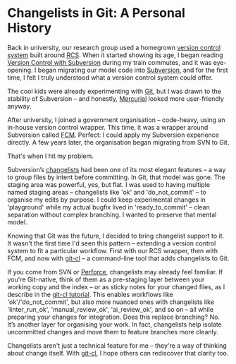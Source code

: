 # Changelists in Git: A Personal History

Back in university, our research group used a homegrown [version control system](https://en.wikipedia.org/wiki/Version_control) built around [RCS](https://en.wikipedia.org/wiki/Revision_Control_System). When it started showing its age, I began reading [Version Control with Subversion](https://svnbook.red-bean.com/) during my train commutes, and it was eye-opening. I began migrating our model code into [Subversion](https://subversion.apache.org), and for the first time, I felt I truly understood what a version control system could offer.

The cool kids were already experimenting with [Git](https://git-scm.com), but I was drawn to the stability of Subversion – and honestly, [Mercurial](https://www.mercurial-scm.org) looked more user-friendly anyway.

After university, I joined a government organisation – code-heavy, using an in-house version control wrapper. This time, it was a wrapper around Subversion called [FCM](https://metomi.github.io/fcm/doc/user_guide/code_management.html). Perfect: I could apply my Subversion experience directly. A few years later, the organisation began migrating from SVN to Git.

That's when I hit my problem.

Subversion’s [changelists](https://svnbook.red-bean.com/en/1.6/svn.ref.svn.c.changelist.html) had been one of its most elegant features – a way to group files by intent before committing. In Git, that model was gone. The staging area was powerful, yes, but flat. I was used to having multiple named staging areas – changelists like 'ok' and 'do_not_commit' – to organise my edits by purpose. I could keep experimental changes in 'playground' while my actual bugfix lived in 'ready_to_commit' – clean separation without complex branching.
I wanted to preserve that mental model.

Knowing that Git was the future, I decided to bring changelist support to it. It wasn't the first time I'd seen this pattern – extending a version control system to fit a particular workflow. First with our RCS wrapper, then with FCM, and now with [git-cl](https://github.com/BHFock/git-cl) – a command-line tool that adds changelists to Git.

If you come from SVN or [Perforce](https://www.perforce.com), changelists may already feel familiar. If you're Git-native, think of them as a pre-staging layer between your working copy and the index – or as sticky notes for your changed files, as I describe in the [git-cl tutorial](https://github.com/BHFock/git-cl/blob/main/docs/tutorial.md). This enables workflows like 'ok'/'do_not_commit', but also more nuanced ones with changelists like 'linter_run_ok', 'manual_review_ok', 'ai_review_ok', and so on – all while preparing your changes for integration. Does this replace branching? No. It’s another layer for organising your work. In fact, changelists help isolate uncommitted changes and move them to feature branches more cleanly.

Changelists aren't just a technical feature for me – they're a way of thinking about change itself. With [git-cl](https://github.com/BHFock/git-cl), I hope others can rediscover that clarity too.
